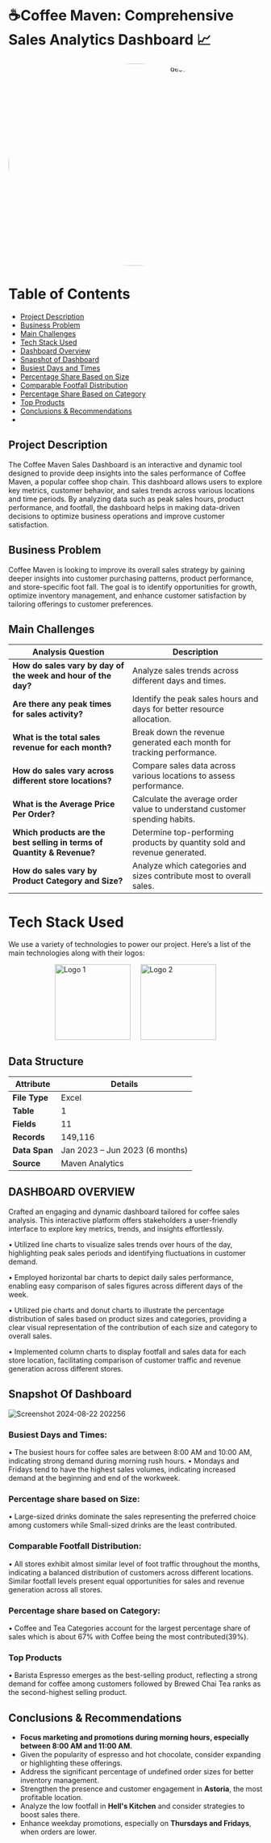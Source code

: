 # **☕Coffee Maven: Comprehensive Sales Analytics Dashboard 📈**

<p align="center">
  <img src="!(https://github.com/user-attachments/assets/a67e9e80-6272-49d9-8d8e-75215983bf53)
" width="700" height="400" alt="description" style="border-radius: 50%;">
</p>

# Table of Contents

- [Project Description](#project-description)
- [Business Problem](#business-problem)
- [Main Challenges](#main-challenges)
- [Tech Stack Used](#tech-stack-used)
- [Dashboard Overview](#dashboard-overview)
- [Snapshot of Dashboard](#snapshot-of-dashboard)
- [Busiest Days and Times](#busiest-days-and-times)
- [Percentage Share Based on Size](#percentage-share-based-on-size)
- [Comparable Footfall Distribution](#comparable-footfall-distribution)
- [Percentage Share Based on Category](#percentage-share-based-on-category)
- [Top Products](#top-products)
- [Conclusions & Recommendations](#conclusions--recommendations)
- 
## **Project Description**
The Coffee Maven Sales Dashboard is an interactive and dynamic tool designed to provide deep insights into the sales performance of Coffee Maven, a popular coffee shop chain. This dashboard allows users to explore key metrics, customer behavior, and sales trends across various locations and time periods. By analyzing data such as peak sales hours, product performance, and footfall, the dashboard helps in making data-driven decisions to optimize business operations and improve customer satisfaction.
## Business Problem
Coffee Maven is looking to improve its overall sales strategy by gaining deeper insights into customer purchasing patterns, product performance, and store-specific foot fall. The goal is to identify opportunities for growth, optimize inventory management, and enhance customer satisfaction by tailoring offerings to customer preferences.

## Main Challenges

| Analysis Question                                       | Description                                                              |
|---------------------------------------------------------|--------------------------------------------------------------------------|
| **How do sales vary by day of the week and hour of the day?** | Analyze sales trends across different days and times.                      |
| **Are there any peak times for sales activity?**        | Identify the peak sales hours and days for better resource allocation.    |
| **What is the total sales revenue for each month?**     | Break down the revenue generated each month for tracking performance.     |
| **How do sales vary across different store locations?** | Compare sales data across various locations to assess performance.        |
| **What is the Average Price Per Order?**                | Calculate the average order value to understand customer spending habits. |
| **Which products are the best selling in terms of Quantity & Revenue?** | Determine top-performing products by quantity sold and revenue generated. |
| **How do sales vary by Product Category and Size?**     | Analyze which categories and sizes contribute most to overall sales.      |


# Tech Stack Used

We use a variety of technologies to power our project. Here’s a list of the main technologies along with their logos:
<div style="display: flex; justify-content: center; gap: 20px;">
  <img src="https://github.com/user-attachments/assets/b9c7bcc5-676f-4053-8dd9-29fddc8cd65b" alt="Logo 1" width="150">
  <img src="https://github.com/user-attachments/assets/5e1cba88-4752-4ecd-b85d-3e0f0099aadc" alt="Logo 2" width="150">
</div>


## Data Structure

| **Attribute**  | **Details**                          |
|----------------|--------------------------------------|
| **File Type**  | Excel                                |
| **Table**      | 1                                    |
| **Fields**     | 11                                   |
| **Records**    | 149,116                              |
| **Data Span**  | Jan 2023 – Jun 2023 (6 months)       |
| **Source**     | Maven Analytics                      |


## DASHBOARD OVERVIEW


Crafted an engaging and dynamic dashboard tailored for coffee sales analysis. This interactive platform offers stakeholders a user-friendly interface to explore key metrics, trends, and insights effortlessly.


•	Utilized line charts to visualize sales trends over hours of the day, highlighting peak sales periods and identifying fluctuations in customer demand.


•	Employed horizontal bar charts to depict daily sales performance, enabling easy comparison of sales figures across different days of the week.


•	Utilized pie charts and donut charts to illustrate the percentage distribution of sales based on product sizes and categories, providing a clear visual representation of the contribution of each size and category to overall sales.


•	Implemented column charts to display footfall and sales data for each store location, facilitating comparison of customer traffic and revenue generation across different stores.

## Snapshot Of Dashboard

![Screenshot 2024-08-22 202256](https://github.com/user-attachments/assets/db742a7e-7786-426a-8ebf-621534e614e1)


### Busiest Days and Times: 
•	The busiest hours for coffee sales are between 8:00 AM and 10:00 AM, indicating strong demand during morning rush hours.
•	Mondays and Fridays tend to have the highest sales volumes, indicating increased demand at the beginning and end of the workweek.


### Percentage share based on Size:
•	Large-sized drinks dominate the sales representing the preferred choice among customers while Small-sized drinks are the least contributed.


### Comparable Footfall Distribution:
•	All stores exhibit almost similar level of foot traffic throughout the months, indicating a balanced distribution of customers across different locations. Similar footfall levels present equal opportunities for sales and revenue generation across all stores.


### Percentage share based on Category:
•	Coffee and Tea Categories  account for the largest percentage share of sales which is about 67% with Coffee being the most contributed(39%).

### Top Products
•	Barista Espresso emerges as the best-selling product, reflecting a strong demand for coffee among customers followed by Brewed Chai Tea ranks as the second-highest selling product.

## Conclusions & Recommendations
- **Focus marketing and promotions during morning hours, especially between 8:00 AM and 11:00 AM.**
- Given the popularity of espresso and hot chocolate, consider expanding or highlighting these offerings.
- Address the significant percentage of undefined order sizes for better inventory management.
- Strengthen the presence and customer engagement in **Astoria**, the most profitable location.
- Analyze the low footfall in **Hell's Kitchen** and consider strategies to boost sales there.
- Enhance weekday promotions, especially on **Thursdays and Fridays**, when orders are lower.
